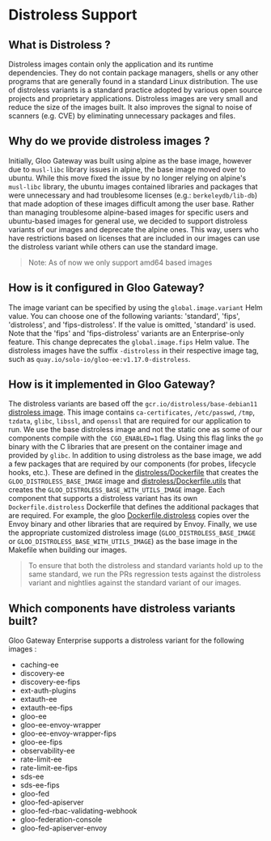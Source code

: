 # Distroless Support

## What is Distroless ?
Distroless images contain only the application and its runtime dependencies. They do not contain package managers, shells or any other programs that are generally found in a standard Linux distribution.
The use of distroless variants is a standard practice adopted by various open source projects and proprietary applications. Distroless images are very small and reduce the size of the images built. It also improves the signal to noise of scanners (e.g. CVE) by eliminating unnecessary packages and files.

## Why do we provide distroless images ?
Initially, Gloo Gateway was built using alpine as the base image, however due to `musl-libc` library issues in alpine, the base image moved over to ubuntu.
While this move fixed the issue by no longer relying on alpine's `musl-libc` library, the ubuntu images contained libraries and packages that were unnecessary and had troublesome licenses (e.g.: `berkeleydb/lib-db`) that made adoption of these images difficult among the user base.
Rather than managing troublesome alpine-based images for specific users and ubuntu-based images for general use, we decided to support distroless variants of our images and deprecate the alpine ones. This way, users who have restrictions based on licenses that are included in our images can use the distroless variant while others can use the standard image.
> Note: As of now we only support amd64 based images

## How is it configured in Gloo Gateway?
The image variant can be specified by using the `global.image.variant` Helm value. You can choose one of the following variants: 'standard', 'fips', 'distroless', and 'fips-distroless'. If the value is omitted, 'standard' is used. Note that the 'fips' and 'fips-distroless' variants are an Enterprise-only feature. This change deprecates the `global.image.fips` Helm value.
The distroless images have the suffix `-distroless` in their respective image tag, such as `quay.io/solo-io/gloo-ee:v1.17.0-distroless`.

## How is it implemented in Gloo Gateway?
The distroless variants are based off the `gcr.io/distroless/base-debian11` [distroless image](https://github.com/GoogleContainerTools/distroless/blob/main/base/README.md#image-contents). This image contains `ca-certificates`, `/etc/passwd`, `/tmp`, `tzdata`, `glibc`, `libssl`, and `openssl` that are required for our application to run. We use the base distroless image and not the static one as some of our components compile with the` CGO_ENABLED=1` flag. Using this flag links the `go` binary with the C libraries  that are present on the container image and provided by `glibc`.
In addition to using distroless as the base image, we add a few packages that are required by our components (for probes, lifecycle hooks, etc.). These are defined in the [distroless/Dockerfile](https://github.com/solo-io/gloo/blob/main/projects/distroless/Dockerfile) that creates the `GLOO_DISTROLESS_BASE_IMAGE` image and [distroless/Dockerfile.utils](https://github.com/solo-io/gloo/blob/main/projects/distroless/Dockerfile.utils) that creates the `GLOO_DISTROLESS_BASE_WITH_UTILS_IMAGE` image.
Each component that supports a distroless variant has its own `Dockerfile.distroless` Dockerfile that defines the additional packages that are required. For example, the gloo [Dockerfile.distroless](https://github.com/solo-io/gloo/blob/main/projects/gloo/cmd/Dockerfile.distroless) copies over the Envoy binary and other libraries that are required by Envoy.
Finally, we use the appropriate customized distroless image (`GLOO_DISTROLESS_BASE_IMAGE` or `GLOO_DISTROLESS_BASE_WITH_UTILS_IMAGE`) as the base image in the Makefile when building our images.
> To ensure that both the distroless and standard variants hold up to the same standard, we run the PRs regression tests against the distroless variant and nightlies against the standard variant of our images.

## Which components have distroless variants built?
Gloo Gateway Enterprise supports a distroless variant for the following images :
- caching-ee
- discovery-ee
- discovery-ee-fips
- ext-auth-plugins
- extauth-ee
- extauth-ee-fips
- gloo-ee
- gloo-ee-envoy-wrapper
- gloo-ee-envoy-wrapper-fips
- gloo-ee-fips
- observability-ee
- rate-limit-ee
- rate-limit-ee-fips
- sds-ee
- sds-ee-fips
- gloo-fed
- gloo-fed-apiserver
- gloo-fed-rbac-validating-webhook
- gloo-federation-console
- gloo-fed-apiserver-envoy
